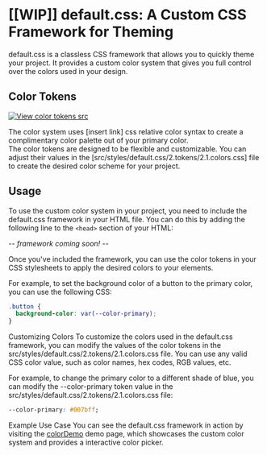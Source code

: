 # [[WIP]] default.css: A Custom CSS Framework for Theming

default.css is a classless CSS framework that allows you to quickly theme your project. It provides a custom color system that gives you full control over the colors used in your design.

## Color Tokens

[![View color tokens src](https://img.shields.io/badge/-View%20color%20tokens%20src-teal)](src/styles/default.css/2.tokens/2.1.colors.css)

The color system uses [insert link] css relative color syntax to create a complimentary color palette out of your primary color.  
The color tokens are designed to be flexible and customizable. You can adjust their values in the [src/styles/default.css/2.tokens/2.1.colors.css] file to create the desired color scheme for your project.

## Usage

To use the custom color system in your project, you need to include the default.css framework in your HTML file. You can do this by adding the following line to the `<head>` section of your HTML:

_-- framework coming soon! --_

Once you've included the framework, you can use the color tokens in your CSS stylesheets to apply the desired colors to your elements.

For example, to set the background color of a button to the primary color, you can use the following CSS:

```css
.button {
  background-color: var(--color-primary);
}
```

Customizing Colors
To customize the colors used in the default.css framework, you can modify the values of the color tokens in the src/styles/default.css/2.tokens/2.1.colors.css file. You can use any valid CSS color value, such as color names, hex codes, RGB values, etc.

For example, to change the primary color to a different shade of blue, you can modify the --color-primary token value in the src/styles/default.css/2.tokens/2.1.colors.css file:

```css
--color-primary: #007bff;
```

Example Use Case
You can see the default.css framework in action by visiting the [colorDemo](https://coreyhatton.github.io/colorDemo/) demo page, which showcases the custom color system and provides a interactive color picker.
